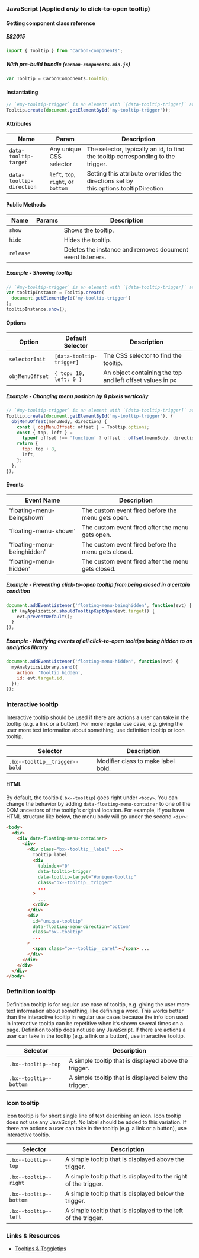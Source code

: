 ### JavaScript (Applied _only_ to click-to-open tooltip)

#### Getting component class reference

##### ES2015

```javascript
import { Tooltip } from 'carbon-components';
```

##### With pre-build bundle (`carbon-components.min.js`)

```javascript
var Tooltip = CarbonComponents.Tooltip;
```

#### Instantiating

```javascript
// `#my-tooltip-trigger` is an element with `[data-tooltip-trigger]` attribute
Tooltip.create(document.getElementById('my-tooltip-trigger'));
```

#### Attributes

| Name                     | Param                               | Description                                                                          |
| ------------------------ | ----------------------------------- | ------------------------------------------------------------------------------------ |
| `data-tooltip-target`    | Any unique CSS selector             | The selector, typically an id, to find the tooltip corresponding to the trigger.     |
| `data-tooltip-direction` | `left`, `top`, `right`, or `bottom` | Setting this attribute overrides the directions set by this.options.tooltipDirection |

#### Public Methods

| Name      | Params | Description                                                |
| --------- | ------ | ---------------------------------------------------------- |
| `show`    |        | Shows the tooltip.                                         |
| `hide`    |        | Hides the tooltip.                                         |
| `release` |        | Deletes the instance and removes document event listeners. |

##### Example - Showing tooltip

```javascript
// `#my-tooltip-trigger` is an element with `[data-tooltip-trigger]` attribute
var tooltipInstance = Tooltip.create(
  document.getElementById('my-tooltip-trigger')
);
tooltipInstance.show();
```

#### Options

| Option          | Default Selector         | Description                                               |
| --------------- | ------------------------ | --------------------------------------------------------- |
| `selectorInit`  | `[data-tooltip-trigger]` | The CSS selector to find the tooltip.                     |
| `objMenuOffset` | `{ top: 10, left: 0 }`   | An object containing the top and left offset values in px |

##### Example - Changing menu position by 8 pixels vertically

```javascript
// `#my-tooltip-trigger` is an element with `[data-tooltip-trigger]` attribute
Tooltip.create(document.getElementById('my-tooltip-trigger'), {
  objMenuOffset(menuBody, direction) {
    const { objMenuOffset: offset } = Tooltip.options;
    const { top, left } =
      typeof offset !== 'function' ? offset : offset(menuBody, direction);
    return {
      top: top + 8,
      left,
    };
  },
});
```

#### Events

| Event Name                  | Description                                         |
| --------------------------- | --------------------------------------------------- |
| 'floating-menu-beingshown'  | The custom event fired before the menu gets open.   |
| 'floating-menu-shown'       | The custom event fired after the menu gets open.    |
| 'floating-menu-beinghidden' | The custom event fired before the menu gets closed. |
| 'floating-menu-hidden'      | The custom event fired after the menu gets closed.  |

##### Example - Preventing click-to-open tooltip from being closed in a certain condition

```javascript
document.addEventListener('floating-menu-beinghidden', function(evt) {
  if (myApplication.shouldTooltipKeptOpen(evt.target)) {
    evt.preventDefault();
  }
});
```

##### Example - Notifying events of all click-to-open tooltips being hidden to an analytics library

```javascript
document.addEventListener('floating-menu-hidden', function(evt) {
  myAnalyticsLibrary.send({
    action: 'Tooltip hidden',
    id: evt.target.id,
  });
});
```

### Interactive tooltip

Interactive tooltip should be used if there are actions a user can take in the
tooltip (e.g. a link or a button). For more regular use case, e.g. giving the
user more text information about something, use definition tooltip or icon
tooltip.

| Selector                      | Description                        |
| ----------------------------- | ---------------------------------- |
| `.bx--tooltip__trigger--bold` | Modifier class to make label bold. |

#### HTML

By default, the tooltip (`.bx--tooltip`) goes right under `<body>`. You can
change the behavior by adding `data-floating-menu-container` to one of the DOM
ancestors of the tooltip's original location. For example, if you have HTML
structure like below, the menu body will go under the second `<div>`:

```html
<body>
  <div>
    <div data-floating-menu-container>
      <div>
        <div class="bx--tooltip__label" ...>
          Tooltip label
          <div
            tabindex="0"
            data-tooltip-trigger
            data-tooltip-target="#unique-tooltip"
            class="bx--tooltip__trigger"
            ...
          >
            ...
          </div>
        </div>
        <div
          id="unique-tooltip"
          data-floating-menu-direction="bottom"
          class="bx--tooltip"
          ...
        >
          <span class="bx--tooltip__caret"></span> ...
        </div>
      </div>
    </div>
  </div>
</body>
```

### Definition tooltip

Definition tooltip is for regular use case of tooltip, e.g. giving the user more
text information about something, like defining a word. This works better than
the interactive tooltip in regular use cases because the info icon used in
interactive tooltip can be repetitive when it’s shown several times on a page.
Definition tooltip does not use any JavaScript. If there are actions a user can
take in the tooltip (e.g. a link or a button), use interactive tooltip.

| Selector               | Description                                           |
| ---------------------- | ----------------------------------------------------- |
| `.bx--tooltip--top`    | A simple tooltip that is displayed above the trigger. |
| `.bx--tooltip--bottom` | A simple tooltip that is displayed below the trigger. |

### Icon tooltip

Icon tooltip is for short single line of text describing an icon. Icon tooltip
does not use any JavaScript. No label should be added to this variation. If
there are actions a user can take in the tooltip (e.g. a link or a button), use
interactive tooltip.

| Selector               | Description                                                     |
| ---------------------- | --------------------------------------------------------------- |
| `.bx--tooltip--top`    | A simple tooltip that is displayed above the trigger.           |
| `.bx--tooltip--right`  | A simple tooltip that is displayed to the right of the trigger. |
| `.bx--tooltip--bottom` | A simple tooltip that is displayed below the trigger.           |
| `.bx--tooltip--left`   | A simple tooltip that is displayed to the left of the trigger.  |

### Links & Resources

- [Tooltips & Toggletips](https://inclusive-components.design/tooltips-toggletips/)
